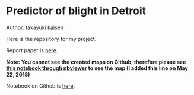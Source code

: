 # Predictor of blight in Detroit  

Author: takayuki kaisen  

Here is the repository for my project.  

Report paper is [here](https://github.com/ksnt/Predictor-of-blights-in-Detroit/blob/master/Final_Report_1.1.pdf).  

  

**Note: You cannot see the created maps on Github, therefore please see [this notebook through nbviewer](https://nbviewer.jupyter.org/github/ksnt/Predictor-of-blights-in-Detroit/blob/master/Final_Report_1.1.ipynb) to see the map  (I added this line on May 22, 2018)**  

Notebook on Github is [here](https://github.com/ksnt/Predictor-of-blights-in-Detroit/blob/master/Final_Report_1.1.ipynb).  
